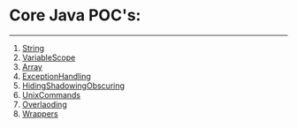 Core Java POC's: 
================
---

1. [String][1]
2. [VariableScope][2]
3. [Array][3]
4. [ExceptionHandling][4]
5. [HidingShadowingObscuring][5]
6. [UnixCommands][6]
7. [Overlaoding][7]
8. [Wrappers][8]




[1]: https://github.com/shashi45/Java/blob/master/String.md
[2]: https://github.com/shashi45/Java/blob/master/VariableScope.md
[3]: https://github.com/shashi45/Java/blob/master/Arrays.md
[4]: https://github.com/shashi45/Java/blob/master/ExceptionHandling.md
[5]: https://github.com/shashi45/Java/blob/master/HidingShadowingObscuring.md 
[6]: https://github.com/shashi45/Java/blob/master/UnixCommands.md
[7]: https://github.com/shashi45/Java/blob/master/Overlaoding.md
[8]: https://github.com/shashi45/Java/blob/master/Wrappers.md




  
